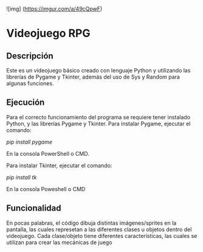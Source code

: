 ![img] (https://imgur.com/a/49cQpwF)

# **Videojuego RPG**

## **Descripción**

Este es un videojuego básico creado con lenguaje Python y utilizando las librerías de Pygame y Tkinter, además del uso de Sys y Random para algunas funciones.

## **Ejecución**

Para el correcto funcionamiento del programa se requiere tener instalado Python, y las librerías Pygame y Tkinter.
Para instalar Pygame, ejecutar el comando:

*pip install pygame*

En la consola PowerShell o CMD.

Para instalar Tkinter, ejecutar el comando:

*pip install tk*

En la consola Poweshell o CMD

## **Funcionalidad**

En pocas palabras, el código dibuja distintas imágenes/sprites en la pantalla, las cuales represetan a las diferentes clases u objetos dentro del videojuego.
Cada clase/objeto tiene diferentes características, las cuales se utilizan para crear las mecánicas de juego
